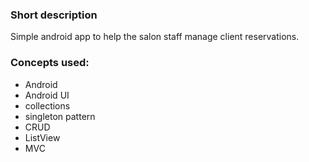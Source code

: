 ### Short description
Simple android app to help the salon staff manage client reservations.   
### Concepts used:  
* Android  
* Android UI  
* collections  
* singleton pattern  
* CRUD  
* ListView  
* MVC

